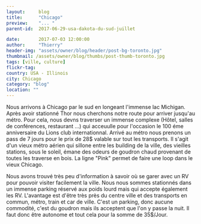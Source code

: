 ```yaml
---
layout:     blog
title:      "Chicago"
preview:    "... "
parent-id:  2017-06-29-usa-dakota-du-sud-juillet

date:       2017-07-03 12:00:00
author:     "Thierry"
header-img: "assets/owner/blog/header/post-bg-toronto.jpg"
thumbnail: /assets/owner/blog/thumbs/post-thumb-toronto.jpg
tags: [ville, culture]
flickr-tag: 
country: USA - Illinois
city: Chicago
category: "blog"
location: ""
---
```


Nous arrivons à Chicago par le sud en longeant l'immense lac Michigan. Après avoir stationné Thor nous cherchons notre route pour arriver jusqu'au métro. Pour cela, nous devns traverser un immense complexe (Hôtel, salles de conférences, restaurant ...) qui acceuulle pour l'occasion le 100 éme anniversaire du Lions club internationnal. Arrivé au métro nous prenons un pass de 7 jours pour le prix de 28$ valable sur tout les transports. Il s'agit d'un vieux métro aérien qui sillone entre les building de la ville, des vieilles stations, sous le soleil, émane des odeurs de goudron chaud provenant de toutes les traverse en bois. La ligne "Pink" permet de faire une loop dans le vieux Chicago.


<p class="info-box bg-primary"><i class="fa fa-info-circle"></i>  
Nous avons trouvé très peu d'information à savoir où se garer avec un RV pour pouvoir visiter facilement la ville. Nous nous sommes stationnés dans un immense parking réservé aux poids lourd mais qui accepte également les RV. L'avantage est d'être très près du centre ville et des transports en commun, métro, train et car de ville. C'est un parking, donc aucune commodité, c'est du goudron mais ils acceptent que l'on y passe la nuit. Il faut donc être autonome et tout cela pour la somme de 35$/Jour.  
</p> 